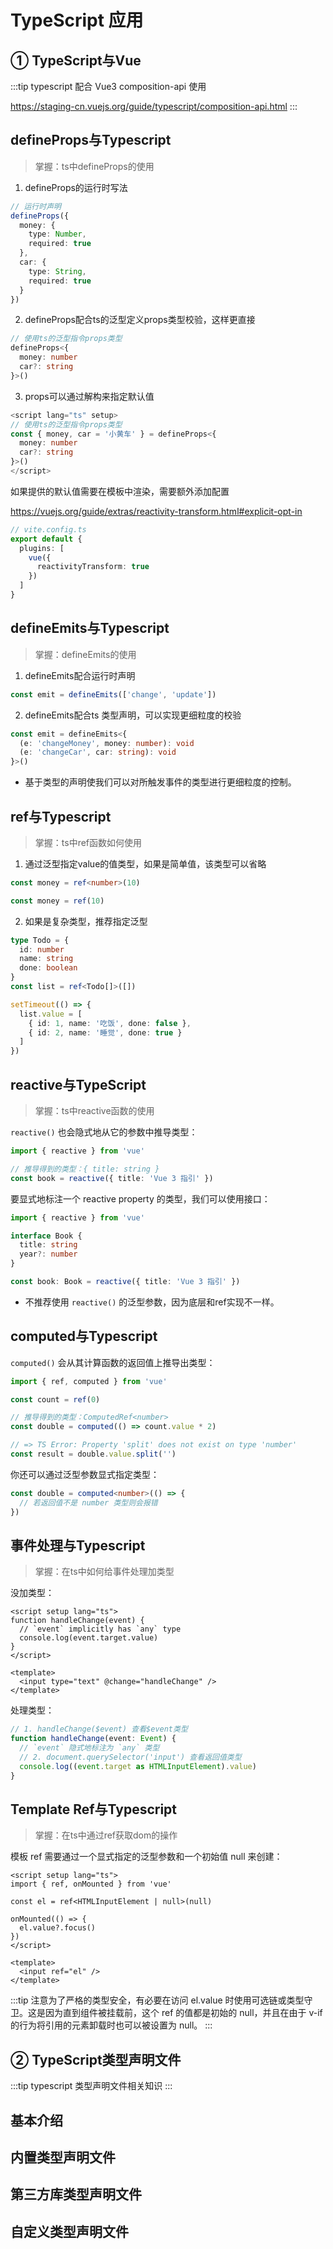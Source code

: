 # TypeScript 应用

## ① TypeScript与Vue
:::tip
typescript 配合 Vue3 composition-api 使用

https://staging-cn.vuejs.org/guide/typescript/composition-api.html
:::

## defineProps与Typescript
> 掌握：ts中defineProps的使用

1. defineProps的运行时写法

```ts
// 运行时声明
defineProps({
  money: {
    type: Number,
    required: true
  },
  car: {
    type: String,
    required: true
  }
})
```

2. defineProps配合ts的泛型定义props类型校验，这样更直接

```ts
// 使用ts的泛型指令props类型
defineProps<{
  money: number
  car?: string
}>()
```

3. props可以通过解构来指定默认值

```ts
<script lang="ts" setup>
// 使用ts的泛型指令props类型
const { money, car = '小黄车' } = defineProps<{
  money: number
  car?: string
}>()
</script>
```



如果提供的默认值需要在模板中渲染，需要额外添加配置

https://vuejs.org/guide/extras/reactivity-transform.html#explicit-opt-in

```ts
// vite.config.ts
export default {
  plugins: [
    vue({
      reactivityTransform: true
    })
  ]
}
```



## defineEmits与Typescript

> 掌握：defineEmits的使用

1. defineEmits配合运行时声明

```ts
const emit = defineEmits(['change', 'update'])
```

2. defineEmits配合ts 类型声明，可以实现更细粒度的校验

```ts
const emit = defineEmits<{
  (e: 'changeMoney', money: number): void
  (e: 'changeCar', car: string): void
}>()
```
- 基于类型的声明使我们可以对所触发事件的类型进行更细粒度的控制。


## ref与Typescript

> 掌握：ts中ref函数如何使用

1. 通过泛型指定value的值类型，如果是简单值，该类型可以省略

```ts
const money = ref<number>(10)

const money = ref(10)
```

2. 如果是复杂类型，推荐指定泛型

```ts
type Todo = {
  id: number
  name: string
  done: boolean
}
const list = ref<Todo[]>([])

setTimeout(() => {
  list.value = [
    { id: 1, name: '吃饭', done: false },
    { id: 2, name: '睡觉', done: true }
  ]
})
```

## reactive与TypeScript
> 掌握：ts中reactive函数的使用

`reactive()` 也会隐式地从它的参数中推导类型：

```ts
import { reactive } from 'vue'

// 推导得到的类型：{ title: string }
const book = reactive({ title: 'Vue 3 指引' })
```

要显式地标注一个 reactive property 的类型，我们可以使用接口：

```ts
import { reactive } from 'vue'

interface Book {
  title: string
  year?: number
}

const book: Book = reactive({ title: 'Vue 3 指引' })
```

- 不推荐使用 `reactive()` 的泛型参数，因为底层和ref实现不一样。



## computed与Typescript

`computed()` 会从其计算函数的返回值上推导出类型：

```ts
import { ref, computed } from 'vue'

const count = ref(0)

// 推导得到的类型：ComputedRef<number>
const double = computed(() => count.value * 2)

// => TS Error: Property 'split' does not exist on type 'number'
const result = double.value.split('')
```

你还可以通过泛型参数显式指定类型：

```ts
const double = computed<number>(() => {
  // 若返回值不是 number 类型则会报错
})
```


## 事件处理与Typescript
> 掌握：在ts中如何给事件处理加类型

没加类型：
```vue
<script setup lang="ts">
function handleChange(event) {
  // `event` implicitly has `any` type
  console.log(event.target.value)
}
</script>

<template>
  <input type="text" @change="handleChange" />
</template>
```

处理类型：
```ts
// 1. handleChange($event) 查看$event类型
function handleChange(event: Event) {
  // `event` 隐式地标注为 `any` 类型
  // 2. document.querySelector('input') 查看返回值类型
  console.log((event.target as HTMLInputElement).value)
}
```

## Template Ref与Typescript
> 掌握：在ts中通过ref获取dom的操作

模板 ref 需要通过一个显式指定的泛型参数和一个初始值 null 来创建：

```vue
<script setup lang="ts">
import { ref, onMounted } from 'vue'

const el = ref<HTMLInputElement | null>(null)

onMounted(() => {
  el.value?.focus()
})
</script>

<template>
  <input ref="el" />
</template>
```

:::tip
注意为了严格的类型安全，有必要在访问 el.value 时使用可选链或类型守卫。这是因为直到组件被挂载前，这个 ref 的值都是初始的 null，并且在由于 v-if 的行为将引用的元素卸载时也可以被设置为 null。
:::


## ② TypeScript类型声明文件
:::tip
typescript 类型声明文件相关知识
:::



## 基本介绍


## 内置类型声明文件


## 第三方库类型声明文件


## 自定义类型声明文件

